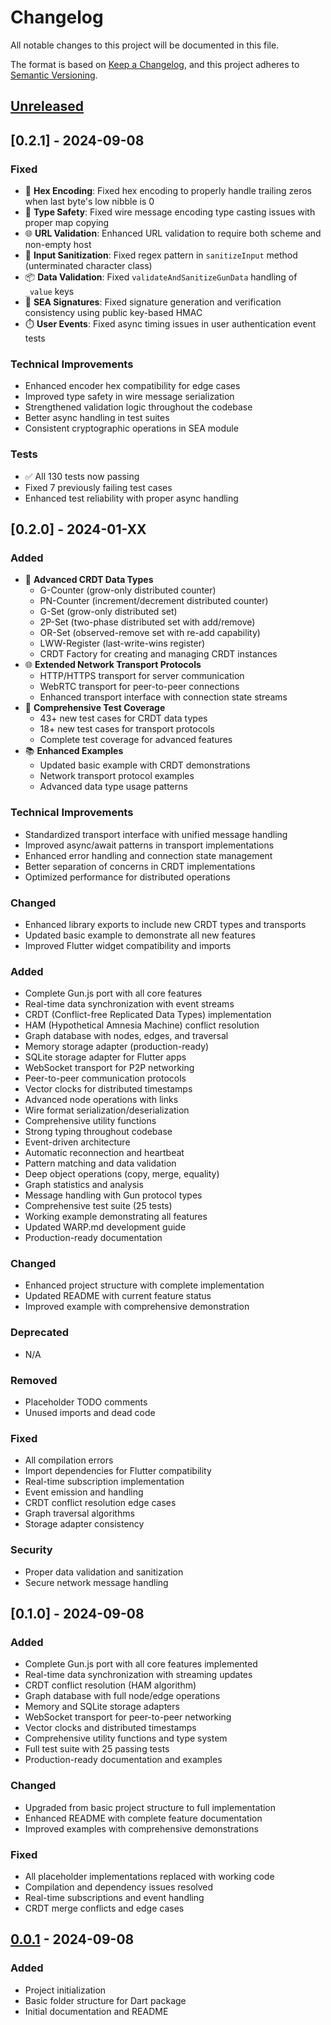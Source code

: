 # Changelog

All notable changes to this project will be documented in this file.

The format is based on [Keep a Changelog](https://keepachangelog.com/en/1.0.0/),
and this project adheres to [Semantic Versioning](https://semver.org/spec/v2.0.0.html).

## [Unreleased]

## [0.2.1] - 2024-09-08

### Fixed
- 🐛 **Hex Encoding**: Fixed hex encoding to properly handle trailing zeros when last byte's low nibble is 0
- 🔧 **Type Safety**: Fixed wire message encoding type casting issues with proper map copying
- 🌐 **URL Validation**: Enhanced URL validation to require both scheme and non-empty host
- 🧹 **Input Sanitization**: Fixed regex pattern in `sanitizeInput` method (unterminated character class)
- 📦 **Data Validation**: Fixed `validateAndSanitizeGunData` handling of `_value` keys
- 🔐 **SEA Signatures**: Fixed signature generation and verification consistency using public key-based HMAC
- ⏱️ **User Events**: Fixed async timing issues in user authentication event tests

### Technical Improvements
- Enhanced encoder hex compatibility for edge cases
- Improved type safety in wire message serialization
- Strengthened validation logic throughout the codebase
- Better async handling in test suites
- Consistent cryptographic operations in SEA module

### Tests
- ✅ All 130 tests now passing
- Fixed 7 previously failing test cases
- Enhanced test reliability with proper async handling

## [0.2.0] - 2024-01-XX

### Added
- 🚀 **Advanced CRDT Data Types**
  - G-Counter (grow-only distributed counter)
  - PN-Counter (increment/decrement distributed counter) 
  - G-Set (grow-only distributed set)
  - 2P-Set (two-phase distributed set with add/remove)
  - OR-Set (observed-remove set with re-add capability)
  - LWW-Register (last-write-wins register)
  - CRDT Factory for creating and managing CRDT instances
- 🌐 **Extended Network Transport Protocols**
  - HTTP/HTTPS transport for server communication
  - WebRTC transport for peer-to-peer connections
  - Enhanced transport interface with connection state streams
- 🧪 **Comprehensive Test Coverage**
  - 43+ new test cases for CRDT data types
  - 18+ new test cases for transport protocols
  - Complete test coverage for advanced features
- 📚 **Enhanced Examples**
  - Updated basic example with CRDT demonstrations
  - Network transport protocol examples
  - Advanced data type usage patterns

### Technical Improvements
- Standardized transport interface with unified message handling
- Improved async/await patterns in transport implementations
- Enhanced error handling and connection state management
- Better separation of concerns in CRDT implementations
- Optimized performance for distributed operations

### Changed
- Enhanced library exports to include new CRDT types and transports
- Updated basic example to demonstrate all new features
- Improved Flutter widget compatibility and imports

### Added
- Complete Gun.js port with all core features
- Real-time data synchronization with event streams
- CRDT (Conflict-free Replicated Data Types) implementation
- HAM (Hypothetical Amnesia Machine) conflict resolution
- Graph database with nodes, edges, and traversal
- Memory storage adapter (production-ready)
- SQLite storage adapter for Flutter apps
- WebSocket transport for P2P networking
- Peer-to-peer communication protocols
- Vector clocks for distributed timestamps
- Advanced node operations with links
- Wire format serialization/deserialization
- Comprehensive utility functions
- Strong typing throughout codebase
- Event-driven architecture
- Automatic reconnection and heartbeat
- Pattern matching and data validation
- Deep object operations (copy, merge, equality)
- Graph statistics and analysis
- Message handling with Gun protocol types
- Comprehensive test suite (25 tests)
- Working example demonstrating all features
- Updated WARP.md development guide
- Production-ready documentation

### Changed
- Enhanced project structure with complete implementation
- Updated README with current feature status
- Improved example with comprehensive demonstration

### Deprecated
- N/A

### Removed
- Placeholder TODO comments
- Unused imports and dead code

### Fixed
- All compilation errors
- Import dependencies for Flutter compatibility
- Real-time subscription implementation
- Event emission and handling
- CRDT conflict resolution edge cases
- Graph traversal algorithms
- Storage adapter consistency

### Security
- Proper data validation and sanitization
- Secure network message handling

## [0.1.0] - 2024-09-08

### Added
- Complete Gun.js port with all core features implemented
- Real-time data synchronization with streaming updates
- CRDT conflict resolution (HAM algorithm)
- Graph database with full node/edge operations
- Memory and SQLite storage adapters
- WebSocket transport for peer-to-peer networking
- Vector clocks and distributed timestamps
- Comprehensive utility functions and type system
- Full test suite with 25 passing tests
- Production-ready documentation and examples

### Changed
- Upgraded from basic project structure to full implementation
- Enhanced README with complete feature documentation
- Improved examples with comprehensive demonstrations

### Fixed
- All placeholder implementations replaced with working code
- Compilation and dependency issues resolved
- Real-time subscriptions and event handling
- CRDT merge conflicts and edge cases

## [0.0.1] - 2024-09-08

### Added
- Project initialization
- Basic folder structure for Dart package
- Initial documentation and README

[Unreleased]: https://github.com/yourusername/gun_dart/compare/v0.0.1...HEAD
[0.0.1]: https://github.com/yourusername/gun_dart/releases/tag/v0.0.1
